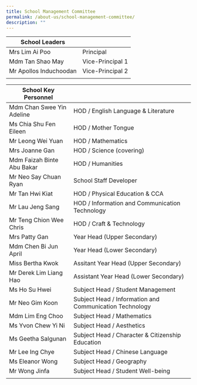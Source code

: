 ```yaml
---
title: School Management Committee
permalink: /about-us/school-management-committee/
description: ""
---
```

| School Leaders |  |
|---|---|
| Mrs Lim Ai Poo | Principal |
| Mdm Tan Shao May | Vice-Principal 1 |
| Mr Apollos Induchoodan | Vice-Principal 2 |
| | | 

| School Key Personnel |  |
|---|---|
| Mdm Chan Swee Yin Adeline | HOD / English Language & Literature |
| Ms Chia Shu Fen Eileen | HOD / Mother Tongue  |
| Mr Leong Wei Yuan | HOD / Mathematics |
| Mrs Joanne Gan  | HOD / Science (covering)  |
| Mdm Faizah Binte Abu Bakar   | HOD / Humanities |
| Mr Neo Say Chuan Ryan  | School Staff Developer  |
| Mr Tan Hwi Kiat   | HOD / Physical Education & CCA  |
| Mr Lau Jeng Sang | HOD / Information and Communication Technology  |
| Mr Teng Chion Wee Chris  | HOD / Craft & Technology  |
| Mrs Patty Gan  | Year Head (Upper Secondary)  |
| Mdm Chen Bi Jun April  | Year Head (Lower Secondary)   |
| Miss Bertha Kwok  | Assitant Year Head (Upper Secondary)  |
| Mr Derek Lim Liang Hao   | Assistant Year Head (Lower Secondary)  |
| Ms Ho Su Hwei  | Subject Head / Student Management  |
| Mr Neo Gim Koon  | Subject Head / Information and Communication Technology  |
| Mdm Lim Eng Choo  | Subject Head / Mathematics  |
| Ms Yvon Chew Yi Ni  | Subject Head / Aesthetics  |
| Ms Geetha Salgunan  | Subject Head / Character & Citizenship Education  |
| Mr Lee Ing Chye  | Subject Head / Chinese Language  |
| Ms Eleanor Wong  | Subject Head / Geography  |
| Mr Wong Jinfa  | Subject Head / Student Well-being  |
| | |